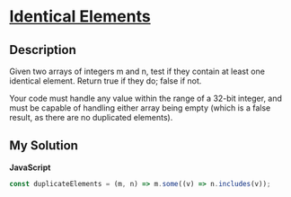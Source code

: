 # [Identical Elements](https://www.codewars.com/kata/583ebb9328a0c034490001ba)

## Description

Given two arrays of integers m and n, test if they contain at least one identical element. Return true if they do; false if not.

Your code must handle any value within the range of a 32-bit integer, and must be capable of handling either array being empty (which is a false result, as there are no duplicated elements).

## My Solution

**JavaScript**

```js
const duplicateElements = (m, n) => m.some((v) => n.includes(v));
```
